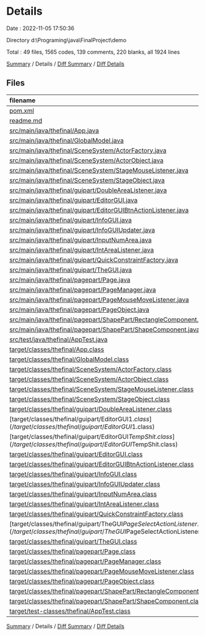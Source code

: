 # Details

Date : 2022-11-05 17:50:36

Directory d:\\Programing\\java\\FinalProject\\demo

Total : 49 files,  1565 codes, 139 comments, 220 blanks, all 1924 lines

[Summary](results.md) / Details / [Diff Summary](diff.md) / [Diff Details](diff-details.md)

## Files
| filename | language | code | comment | blank | total |
| :--- | :--- | ---: | ---: | ---: | ---: |
| [pom.xml](/pom.xml) | XML | 65 | 4 | 7 | 76 |
| [readme.md](/readme.md) | Markdown | 3 | 0 | 1 | 4 |
| [src/main/java/thefinal/App.java](/src/main/java/thefinal/App.java) | Java | 10 | 7 | 3 | 20 |
| [src/main/java/thefinal/GlobalModel.java](/src/main/java/thefinal/GlobalModel.java) | Java | 23 | 3 | 8 | 34 |
| [src/main/java/thefinal/SceneSystem/ActorFactory.java](/src/main/java/thefinal/SceneSystem/ActorFactory.java) | Java | 9 | 0 | 3 | 12 |
| [src/main/java/thefinal/SceneSystem/ActorObject.java](/src/main/java/thefinal/SceneSystem/ActorObject.java) | Java | 45 | 27 | 8 | 80 |
| [src/main/java/thefinal/SceneSystem/StageMouseListener.java](/src/main/java/thefinal/SceneSystem/StageMouseListener.java) | Java | 47 | 4 | 19 | 70 |
| [src/main/java/thefinal/SceneSystem/StageObject.java](/src/main/java/thefinal/SceneSystem/StageObject.java) | Java | 60 | 4 | 12 | 76 |
| [src/main/java/thefinal/guipart/DoubleAreaListener.java](/src/main/java/thefinal/guipart/DoubleAreaListener.java) | Java | 32 | 5 | 13 | 50 |
| [src/main/java/thefinal/guipart/EditorGUI.java](/src/main/java/thefinal/guipart/EditorGUI.java) | Java | 99 | 6 | 19 | 124 |
| [src/main/java/thefinal/guipart/EditorGUIBtnActionListener.java](/src/main/java/thefinal/guipart/EditorGUIBtnActionListener.java) | Java | 95 | 6 | 7 | 108 |
| [src/main/java/thefinal/guipart/InfoGUI.java](/src/main/java/thefinal/guipart/InfoGUI.java) | Java | 88 | 1 | 16 | 105 |
| [src/main/java/thefinal/guipart/InfoGUIUpdater.java](/src/main/java/thefinal/guipart/InfoGUIUpdater.java) | Java | 13 | 0 | 5 | 18 |
| [src/main/java/thefinal/guipart/InputNumArea.java](/src/main/java/thefinal/guipart/InputNumArea.java) | Java | 7 | 0 | 4 | 11 |
| [src/main/java/thefinal/guipart/IntAreaListener.java](/src/main/java/thefinal/guipart/IntAreaListener.java) | Java | 30 | 3 | 9 | 42 |
| [src/main/java/thefinal/guipart/QuickConstraintFactory.java](/src/main/java/thefinal/guipart/QuickConstraintFactory.java) | Java | 31 | 15 | 7 | 53 |
| [src/main/java/thefinal/guipart/TheGUI.java](/src/main/java/thefinal/guipart/TheGUI.java) | Java | 84 | 7 | 13 | 104 |
| [src/main/java/thefinal/pagepart/Page.java](/src/main/java/thefinal/pagepart/Page.java) | Java | 27 | 3 | 7 | 37 |
| [src/main/java/thefinal/pagepart/PageManager.java](/src/main/java/thefinal/pagepart/PageManager.java) | Java | 8 | 0 | 5 | 13 |
| [src/main/java/thefinal/pagepart/PageMouseMoveListener.java](/src/main/java/thefinal/pagepart/PageMouseMoveListener.java) | Java | 61 | 1 | 18 | 80 |
| [src/main/java/thefinal/pagepart/PageObject.java](/src/main/java/thefinal/pagepart/PageObject.java) | Java | 79 | 7 | 11 | 97 |
| [src/main/java/thefinal/pagepart/ShapePart/RectangleComponent.java](/src/main/java/thefinal/pagepart/ShapePart/RectangleComponent.java) | Java | 15 | 0 | 6 | 21 |
| [src/main/java/thefinal/pagepart/ShapePart/ShapeComponent.java](/src/main/java/thefinal/pagepart/ShapePart/ShapeComponent.java) | Java | 51 | 13 | 12 | 76 |
| [src/test/java/thefinal/AppTest.java](/src/test/java/thefinal/AppTest.java) | Java | 11 | 6 | 4 | 21 |
| [target/classes/thefinal/App.class](/target/classes/thefinal/App.class) | Java | 11 | 0 | 0 | 11 |
| [target/classes/thefinal/GlobalModel.class](/target/classes/thefinal/GlobalModel.class) | Java | 12 | 0 | 0 | 12 |
| [target/classes/thefinal/SceneSystem/ActorFactory.class](/target/classes/thefinal/SceneSystem/ActorFactory.class) | Java | 10 | 0 | 0 | 10 |
| [target/classes/thefinal/SceneSystem/ActorObject.class](/target/classes/thefinal/SceneSystem/ActorObject.class) | Java | 20 | 0 | 1 | 21 |
| [target/classes/thefinal/SceneSystem/StageMouseListener.class](/target/classes/thefinal/SceneSystem/StageMouseListener.class) | Java | 21 | 0 | 0 | 21 |
| [target/classes/thefinal/SceneSystem/StageObject.class](/target/classes/thefinal/SceneSystem/StageObject.class) | Java | 37 | 11 | 0 | 48 |
| [target/classes/thefinal/guipart/DoubleAreaListener.class](/target/classes/thefinal/guipart/DoubleAreaListener.class) | Java | 21 | 0 | 0 | 21 |
| [target/classes/thefinal/guipart/EditorGUI$1.class](/target/classes/thefinal/guipart/EditorGUI$1.class) | Java | 9 | 0 | 0 | 9 |
| [target/classes/thefinal/guipart/EditorGUI$TempShit.class](/target/classes/thefinal/guipart/EditorGUI$TempShit.class) | Java | 13 | 1 | 0 | 14 |
| [target/classes/thefinal/guipart/EditorGUI.class](/target/classes/thefinal/guipart/EditorGUI.class) | Java | 28 | 0 | 0 | 28 |
| [target/classes/thefinal/guipart/EditorGUIBtnActionListener.class](/target/classes/thefinal/guipart/EditorGUIBtnActionListener.class) | Java | 68 | 0 | 0 | 68 |
| [target/classes/thefinal/guipart/InfoGUI.class](/target/classes/thefinal/guipart/InfoGUI.class) | Java | 49 | 5 | 0 | 54 |
| [target/classes/thefinal/guipart/InfoGUIUpdater.class](/target/classes/thefinal/guipart/InfoGUIUpdater.class) | Java | 14 | 0 | 0 | 14 |
| [target/classes/thefinal/guipart/InputNumArea.class](/target/classes/thefinal/guipart/InputNumArea.class) | Java | 6 | 0 | 0 | 6 |
| [target/classes/thefinal/guipart/IntAreaListener.class](/target/classes/thefinal/guipart/IntAreaListener.class) | Java | 20 | 0 | 0 | 20 |
| [target/classes/thefinal/guipart/QuickConstraintFactory.class](/target/classes/thefinal/guipart/QuickConstraintFactory.class) | Java | 22 | 0 | 0 | 22 |
| [target/classes/thefinal/guipart/TheGUI$PageSelectActionListener.class](/target/classes/thefinal/guipart/TheGUI$PageSelectActionListener.class) | Java | 15 | 0 | 0 | 15 |
| [target/classes/thefinal/guipart/TheGUI.class](/target/classes/thefinal/guipart/TheGUI.class) | Java | 43 | 0 | 1 | 44 |
| [target/classes/thefinal/pagepart/Page.class](/target/classes/thefinal/pagepart/Page.class) | Java | 24 | 0 | 0 | 24 |
| [target/classes/thefinal/pagepart/PageManager.class](/target/classes/thefinal/pagepart/PageManager.class) | Java | 8 | 0 | 0 | 8 |
| [target/classes/thefinal/pagepart/PageMouseMoveListener.class](/target/classes/thefinal/pagepart/PageMouseMoveListener.class) | Java | 25 | 0 | 0 | 25 |
| [target/classes/thefinal/pagepart/PageObject.class](/target/classes/thefinal/pagepart/PageObject.class) | Java | 46 | 0 | 1 | 47 |
| [target/classes/thefinal/pagepart/ShapePart/RectangleComponent.class](/target/classes/thefinal/pagepart/ShapePart/RectangleComponent.class) | Java | 10 | 0 | 0 | 10 |
| [target/classes/thefinal/pagepart/ShapePart/ShapeComponent.class](/target/classes/thefinal/pagepart/ShapePart/ShapeComponent.class) | Java | 29 | 0 | 0 | 29 |
| [target/test-classes/thefinal/AppTest.class](/target/test-classes/thefinal/AppTest.class) | Java | 11 | 0 | 0 | 11 |

[Summary](results.md) / Details / [Diff Summary](diff.md) / [Diff Details](diff-details.md)